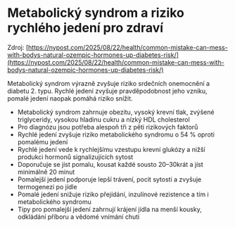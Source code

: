 # Metabolický syndrom a riziko rychlého jedení pro zdraví

Zdroj: [https://nypost.com/2025/08/22/health/common-mistake-can-mess-with-bodys-natural-ozempic-hormones-up-diabetes-risk/](https://nypost.com/2025/08/22/health/common-mistake-can-mess-with-bodys-natural-ozempic-hormones-up-diabetes-risk/)

Metabolický syndrom výrazně zvyšuje riziko srdečních onemocnění a diabetu 2. typu. Rychlé jedení zvyšuje pravděpodobnost jeho vzniku, pomalé jedení naopak pomáhá riziko snížit.

- Metabolický syndrom zahrnuje obezitu, vysoký krevní tlak, zvýšené triglyceridy, vysokou hladinu cukru a nízký HDL cholesterol
- Pro diagnózu jsou potřeba alespoň tři z pěti rizikových faktorů
- Rychlé jedení zvyšuje riziko metabolického syndromu o 54 % oproti pomalému jedení
- Rychlé jedení vede k rychlejšímu vzestupu krevní glukózy a nižší produkci hormonů signalizujících sytost
- Doporučuje se jíst pomalu, kousat každé sousto 20–30krát a jíst minimálně 20 minut
- Pomalejší jedení podporuje lepší trávení, pocit sytosti a zvyšuje termogenezi po jídle
- Pomalé jedení snižuje riziko přejídání, inzulínové rezistence a tím i metabolického syndromu
- Tipy pro pomalejší jedení zahrnují krájení jídla na menší kousky, odkládání příboru a vědomé vnímání chuti
